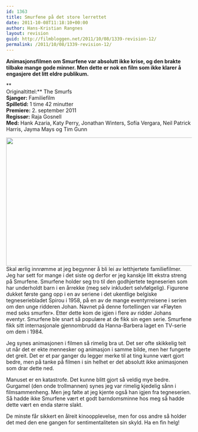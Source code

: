 ```yaml
---
id: 1363
title: Smurfene på det store lerrettet
date: 2011-10-08T11:18:10+00:00
author: Hans-Kristian Rangnes
layout: revision
guid: http://filmbloggen.net/2011/10/08/1339-revision-12/
permalink: /2011/10/08/1339-revision-12/
---
```

**Animasjonsfilmen om Smurfene var absolutt ikke krise, og den brakte tilbake mange gode minner. Men dette er nok en film som ikke klarer å engasjere det litt eldre publikum.**<!--more-->

**  
Originaltittel:** The Smurfs  
**Sjanger:** Familiefilm  
**Spilletid:** 1 time 42 minutter  
**Premiere:** 2. september 2011  
**Regissør:** Raja Gosnell  
**Med:** Hank Azaria, Katy Perry, Jonathan Winters, Sofía Vergara, Neil Patrick Harris, Jayma Mays og Tim Gunn

<a href="http://filmbloggen.net/2011/10/08/smurfene-pa-det-store-lerrettet/kekbcss15/" rel="attachment wp-att-1351"><img class="alignnone size-large wp-image-1351" src="http://filmbloggen.net/wp-content/uploads//2011/10/kekbcss15-620x348.jpg" alt="" width="620" height="348" /></a>  
Skal ærlig innrømme at jeg begynner å bli lei av letthjertete familiefilmer. Jeg har sett for mange i det siste og derfor er jeg kanskje litt ekstra streng på Smurfene. Smurfene holder seg tro til den godhjertete tegneserien som har underholdt barn i en årrekke (meg selv inkludert selvfølgelig). Figurene dukket første gang opp i en av seriene i det ukentlige belgiske tegneseriebladet Spirou i 1958, på en av de mange eventyrreisene i serien om den unge ridderen Johan. Navnet på denne fortellingen var &laquo;Fløyten med seks smurfer&raquo;. Etter dette kom de igjen i flere av ridder Johans eventyr. Smurfene ble snart så populære at de fikk sin egen serie. Smurfene fikk sitt internasjonale gjennombrudd da Hanna-Barbera laget en TV-serie om dem i 1984.

Jeg synes animasjonen i filmen så rimelig bra ut. Det ser ofte skikkelig teit ut når det er ekte mennesker og animasjon i samme bilde, men her fungerte det greit. Det er et par ganger du legger merke til at ting kunne vært gjort bedre, men på tanke på filmen i sin helhet er det absolutt ikke animasjonen som drar dette ned.

Manuset er en katastrofe. Det kunne blitt gjort så veldig mye bedre. Gurgamel (den onde trollmannen) synes jeg var rimelig kjedelig sånn i filmsammenheng. Men jeg følte at jeg kjente også han igjen fra tegneserien. Så hadde ikke Smurfene vært et godt barndomsminne hos meg så hadde dette vært en enda større slakt.

De minste får sikkert en ålreit kinoopplevelse, men for oss andre så holder det med den ene gangen for sentimentaliteten sin skyld. Ha en fin helg!